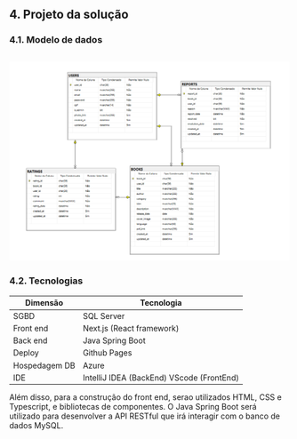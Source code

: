 ## 4. Projeto da solução

### 4.1. Modelo de dados


![Exemplo de um modelo relacional](images/modeloRelacional.png "Exemplo de Modelo Relacional.")
---

### 4.2. Tecnologias


| **Dimensão**   | **Tecnologia**                                 |
| -------------- | ---------------------------------------------- |
| SGBD           | SQL Server                                     |
| Front end      | Next.js (React framework)                      |
| Back end       | Java Spring Boot                               |
| Deploy         | Github Pages                                   |
| Hospedagem DB  | Azure                                          |
| IDE            | IntelliJ IDEA (BackEnd) VScode (FrontEnd)      |


Além disso, para a construção do front end, serao utilizados HTML, CSS e Typescript, e bibliotecas de componentes. O Java Spring Boot será utilizado para desenvolver a API RESTful 
que irá interagir com o banco de dados MySQL.
